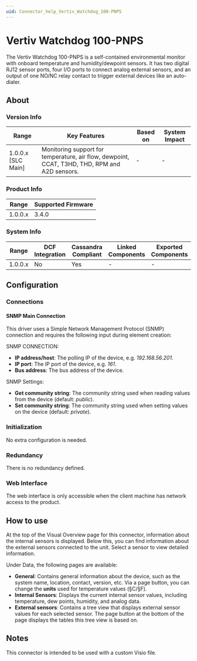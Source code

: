 ```yaml
---
uid: Connector_help_Vertiv_Watchdog_100-PNPS
---
```


# Vertiv Watchdog 100-PNPS

The Vertiv Watchdog 100-PNPS is a self-contained environmental monitor with onboard temperature and humidity/dewpoint sensors. It has two digital RJ12 sensor ports, four I/O ports to connect analog external sensors, and an output of one NO/NC relay contact to trigger external devices like an auto-dialer.

## About

### Version Info

| **Range**            | **Key Features**                                                                              | **Based on** | **System Impact** |
|----------------------|-----------------------------------------------------------------------------------------------|--------------|-------------------|
| 1.0.0.x \[SLC Main\] | Monitoring support for temperature, air flow, dewpoint, CCAT, T3HD, THD, RPM and A2D sensors. | \-           | \-                |

### Product Info

| **Range** | **Supported Firmware** |
|-----------|------------------------|
| 1.0.0.x   | 3.4.0                  |

### System Info

| **Range** | **DCF Integration** | **Cassandra Compliant** | **Linked Components** | **Exported Components** |
|-----------|---------------------|-------------------------|-----------------------|-------------------------|
| 1.0.0.x   | No                  | Yes                     | \-                    | \-                      |

## Configuration

### Connections

#### SNMP Main Connection

This driver uses a Simple Network Management Protocol (SNMP) connection and requires the following input during element creation:

SNMP CONNECTION:

- **IP address/host**: The polling IP of the device, e.g. *192.168.56.201*.
- **IP port**: The IP port of the device, e.g. *161*.
- **Bus address**: The bus address of the device.

SNMP Settings:

- **Get community string**: The community string used when reading values from the device (default: *public*).
- **Set community string**: The community string used when setting values on the device (default: *private*).

### Initialization

No extra configuration is needed.

### Redundancy

There is no redundancy defined.

### Web Interface

The web interface is only accessible when the client machine has network access to the product.

## How to use

At the top of the Visual Overview page for this connector, information about the internal sensors is displayed. Below this, you can find information about the external sensors connected to the unit. Select a sensor to view detailed information.

Under Data, the following pages are available:

- **General**: Contains general information about the device, such as the system name, location, contact, version, etc. Via a page button, you can change the **units** used for temperature values (§C/§F).
- **Internal Sensors**: Displays the current internal sensor values, including temperature, dew points, humidity, and analog data.
- **External sensors**: Contains a tree view that displays external sensor values for each selected sensor. The page button at the bottom of the page displays the tables this tree view is based on.

## Notes

This connector is intended to be used with a custom Visio file.
